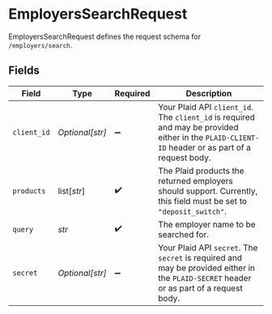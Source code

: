 # EmployersSearchRequest

EmployersSearchRequest defines the request schema for `/employers/search`.


## Fields

| Field                                                                                                                                            | Type                                                                                                                                             | Required                                                                                                                                         | Description                                                                                                                                      |
| ------------------------------------------------------------------------------------------------------------------------------------------------ | ------------------------------------------------------------------------------------------------------------------------------------------------ | ------------------------------------------------------------------------------------------------------------------------------------------------ | ------------------------------------------------------------------------------------------------------------------------------------------------ |
| `client_id`                                                                                                                                      | *Optional[str]*                                                                                                                                  | :heavy_minus_sign:                                                                                                                               | Your Plaid API `client_id`. The `client_id` is required and may be provided either in the `PLAID-CLIENT-ID` header or as part of a request body. |
| `products`                                                                                                                                       | list[*str*]                                                                                                                                      | :heavy_check_mark:                                                                                                                               | The Plaid products the returned employers should support. Currently, this field must be set to `"deposit_switch"`.                               |
| `query`                                                                                                                                          | *str*                                                                                                                                            | :heavy_check_mark:                                                                                                                               | The employer name to be searched for.                                                                                                            |
| `secret`                                                                                                                                         | *Optional[str]*                                                                                                                                  | :heavy_minus_sign:                                                                                                                               | Your Plaid API `secret`. The `secret` is required and may be provided either in the `PLAID-SECRET` header or as part of a request body.          |